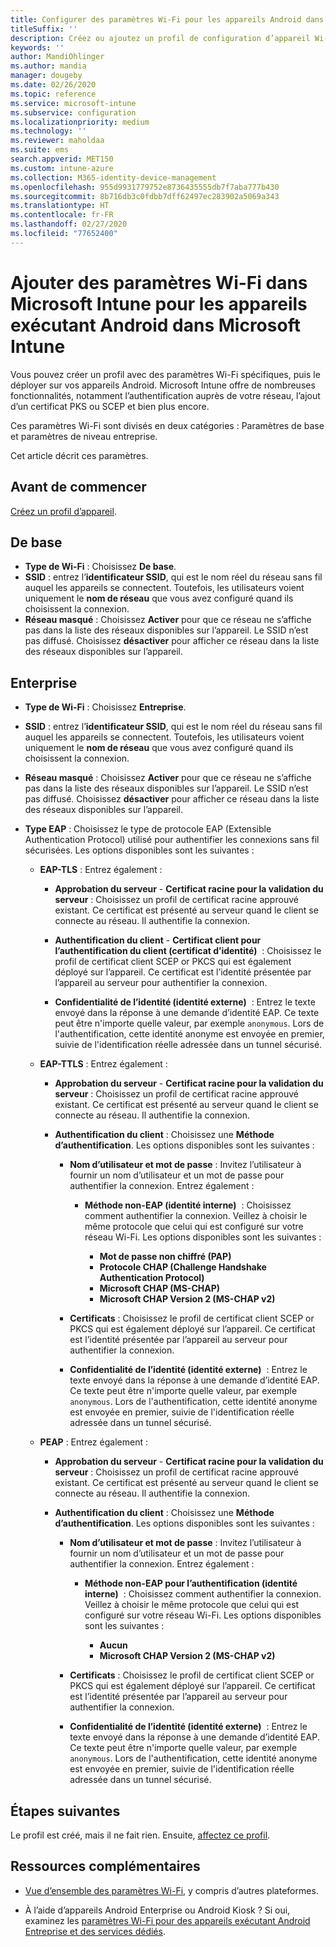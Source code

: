 ```yaml
---
title: Configurer des paramètres Wi-Fi pour les appareils Android dans Microsoft Intune - Azure | Microsoft Docs
titleSuffix: ''
description: Créez ou ajoutez un profil de configuration d’appareil Wi-Fi pour Android. Consultez les différents paramètres, y compris l’ajout de certificats, le choix d’un type EAP et la sélection d’une méthode d’authentification dans Microsoft Intune.
keywords: ''
author: MandiOhlinger
ms.author: mandia
manager: dougeby
ms.date: 02/26/2020
ms.topic: reference
ms.service: microsoft-intune
ms.subservice: configuration
ms.localizationpriority: medium
ms.technology: ''
ms.reviewer: maholdaa
ms.suite: ems
search.appverid: MET150
ms.custom: intune-azure
ms.collection: M365-identity-device-management
ms.openlocfilehash: 955d9931779752e8736435555db7f7aba777b430
ms.sourcegitcommit: 8b716db3c0fdbb7dff62497ec283902a5069a343
ms.translationtype: HT
ms.contentlocale: fr-FR
ms.lasthandoff: 02/27/2020
ms.locfileid: "77652400"
---
```

# <a name="add-wi-fi-settings-for-devices-running-android-in-microsoft-intune"></a>Ajouter des paramètres Wi-Fi dans Microsoft Intune pour les appareils exécutant Android dans Microsoft Intune

Vous pouvez créer un profil avec des paramètres Wi-Fi spécifiques, puis le déployer sur vos appareils Android. Microsoft Intune offre de nombreuses fonctionnalités, notamment l’authentification auprès de votre réseau, l’ajout d’un certificat PKS ou SCEP et bien plus encore.

Ces paramètres Wi-Fi sont divisés en deux catégories : Paramètres de base et paramètres de niveau entreprise.

Cet article décrit ces paramètres.

## <a name="before-you-begin"></a>Avant de commencer

[Créez un profil d’appareil](device-profile-create.md).

## <a name="basic"></a>De base

- **Type de Wi-Fi** : Choisissez **De base**.
- **SSID** : entrez l’**identificateur SSID**, qui est le nom réel du réseau sans fil auquel les appareils se connectent. Toutefois, les utilisateurs voient uniquement le **nom de réseau** que vous avez configuré quand ils choisissent la connexion.
- **Réseau masqué** : Choisissez **Activer** pour que ce réseau ne s’affiche pas dans la liste des réseaux disponibles sur l’appareil. Le SSID n’est pas diffusé. Choisissez **désactiver** pour afficher ce réseau dans la liste des réseaux disponibles sur l’appareil.

## <a name="enterprise"></a>Enterprise

- **Type de Wi-Fi** : Choisissez **Entreprise**.
- **SSID** : entrez l’**identificateur SSID**, qui est le nom réel du réseau sans fil auquel les appareils se connectent. Toutefois, les utilisateurs voient uniquement le **nom de réseau** que vous avez configuré quand ils choisissent la connexion.
- **Réseau masqué** : Choisissez **Activer** pour que ce réseau ne s’affiche pas dans la liste des réseaux disponibles sur l’appareil. Le SSID n’est pas diffusé. Choisissez **désactiver** pour afficher ce réseau dans la liste des réseaux disponibles sur l’appareil.
- **Type EAP** : Choisissez le type de protocole EAP (Extensible Authentication Protocol) utilisé pour authentifier les connexions sans fil sécurisées. Les options disponibles sont les suivantes :

  - **EAP-TLS** : Entrez également :

    - **Approbation du serveur** - **Certificat racine pour la validation du serveur** : Choisissez un profil de certificat racine approuvé existant. Ce certificat est présenté au serveur quand le client se connecte au réseau. Il authentifie la connexion.

    - **Authentification du client** - **Certificat client pour l’authentification du client (certificat d’identité)**  : Choisissez le profil de certificat client SCEP or PKCS qui est également déployé sur l’appareil. Ce certificat est l’identité présentée par l’appareil au serveur pour authentifier la connexion.

    - **Confidentialité de l’identité (identité externe)**  : Entrez le texte envoyé dans la réponse à une demande d’identité EAP. Ce texte peut être n'importe quelle valeur, par exemple `anonymous`. Lors de l'authentification, cette identité anonyme est envoyée en premier, suivie de l'identification réelle adressée dans un tunnel sécurisé.

  - **EAP-TTLS** : Entrez également :

    - **Approbation du serveur** - **Certificat racine pour la validation du serveur** : Choisissez un profil de certificat racine approuvé existant. Ce certificat est présenté au serveur quand le client se connecte au réseau. Il authentifie la connexion.

    - **Authentification du client** : Choisissez une **Méthode d’authentification**. Les options disponibles sont les suivantes :

      - **Nom d’utilisateur et mot de passe** : Invitez l’utilisateur à fournir un nom d’utilisateur et un mot de passe pour authentifier la connexion. Entrez également :
        - **Méthode non-EAP (identité interne)**  : Choisissez comment authentifier la connexion. Veillez à choisir le même protocole que celui qui est configuré sur votre réseau Wi-Fi. Les options disponibles sont les suivantes :

          - **Mot de passe non chiffré (PAP)**
          - **Protocole CHAP (Challenge Handshake Authentication Protocol)**
          - **Microsoft CHAP (MS-CHAP)**
          - **Microsoft CHAP Version 2 (MS-CHAP v2)**

      - **Certificats** : Choisissez le profil de certificat client SCEP or PKCS qui est également déployé sur l’appareil. Ce certificat est l’identité présentée par l’appareil au serveur pour authentifier la connexion.

      - **Confidentialité de l’identité (identité externe)**  : Entrez le texte envoyé dans la réponse à une demande d’identité EAP. Ce texte peut être n'importe quelle valeur, par exemple `anonymous`. Lors de l'authentification, cette identité anonyme est envoyée en premier, suivie de l'identification réelle adressée dans un tunnel sécurisé.

  - **PEAP** : Entrez également :

    - **Approbation du serveur** - **Certificat racine pour la validation du serveur** : Choisissez un profil de certificat racine approuvé existant. Ce certificat est présenté au serveur quand le client se connecte au réseau. Il authentifie la connexion.

    - **Authentification du client** : Choisissez une **Méthode d’authentification**. Les options disponibles sont les suivantes :

      - **Nom d’utilisateur et mot de passe** : Invitez l’utilisateur à fournir un nom d’utilisateur et un mot de passe pour authentifier la connexion. Entrez également :
        - **Méthode non-EAP pour l’authentification (identité interne)**  : Choisissez comment authentifier la connexion. Veillez à choisir le même protocole que celui qui est configuré sur votre réseau Wi-Fi. Les options disponibles sont les suivantes :

          - **Aucun**
          - **Microsoft CHAP Version 2 (MS-CHAP v2)**

      - **Certificats** : Choisissez le profil de certificat client SCEP or PKCS qui est également déployé sur l’appareil. Ce certificat est l’identité présentée par l’appareil au serveur pour authentifier la connexion.

      - **Confidentialité de l’identité (identité externe)**  : Entrez le texte envoyé dans la réponse à une demande d’identité EAP. Ce texte peut être n'importe quelle valeur, par exemple `anonymous`. Lors de l'authentification, cette identité anonyme est envoyée en premier, suivie de l'identification réelle adressée dans un tunnel sécurisé.

## <a name="next-steps"></a>Étapes suivantes

Le profil est créé, mais il ne fait rien. Ensuite, [affectez ce profil](device-profile-assign.md).

## <a name="more-resources"></a>Ressources complémentaires

- [Vue d’ensemble des paramètres Wi-Fi](wi-fi-settings-configure.md), y compris d’autres plateformes.

- À l’aide d’appareils Android Enterprise ou Android Kiosk ? Si oui, examinez les [paramètres Wi-Fi pour des appareils exécutant Android Entreprise et des services dédiés](wi-fi-settings-android-enterprise.md).

